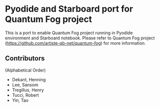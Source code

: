# Pyodide and Starboard port for Quantum Fog project

This is a port to enable Quantum Fog project running in Pyodide environment and Starboard notebook. Please refer to Quantum Fog project (https://github.com/artiste-qb-net/quantum-fog) for more information.


## Contributors

(Alphabetical Order)
* Dekant, Henning
* Lee, Sansom
* Tregillus, Henry
* Tucci, Robert
* Yin, Tao
